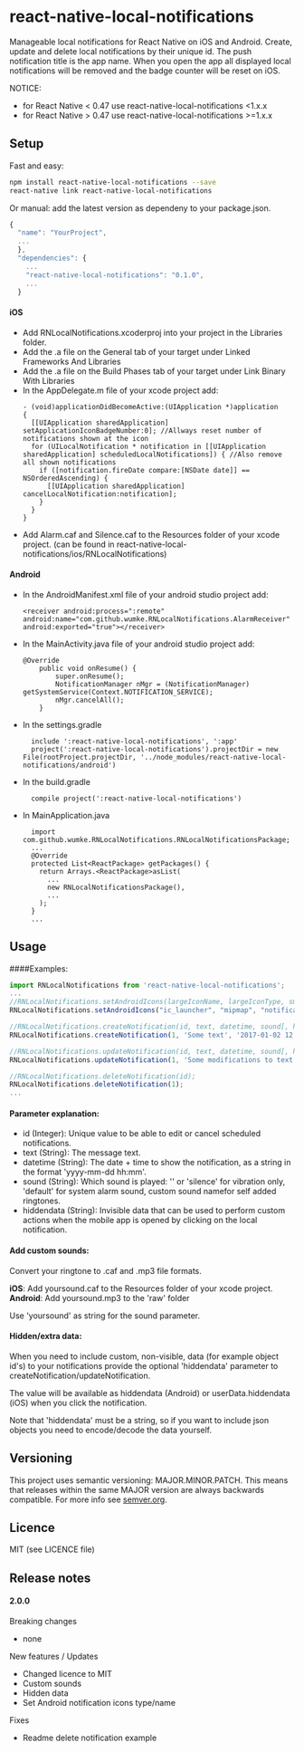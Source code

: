 # react-native-local-notifications
Manageable local notifications for React Native on iOS and Android. Create, update and delete local notifications by their unique id. The push notification title is the app name. When you open the app all displayed local notifications will be removed and the badge counter will be reset on iOS. 

NOTICE:
- for React Native < 0.47 use react-native-local-notifications <1.x.x
- for React Native > 0.47 use react-native-local-notifications >=1.x.x

## Setup

Fast and easy:
```bash
npm install react-native-local-notifications --save
react-native link react-native-local-notifications
```

Or manual: add the latest version as dependeny to your package.json.

```javascript
{
  "name": "YourProject",
  ...
  },
  "dependencies": {
    ...
    "react-native-local-notifications": "0.1.0",
    ...
  }
```

#### iOS
* Add RNLocalNotifications.xcoderproj into your project in the Libraries folder.
* Add the .a file on the General tab of your target under Linked Frameworks And Libraries
* Add the .a file on the Build Phases tab of your target under Link Binary With Libraries
* In the AppDelegate.m file of your xcode project add:
    ```
    - (void)applicationDidBecomeActive:(UIApplication *)application
    {
      [[UIApplication sharedApplication] setApplicationIconBadgeNumber:0]; //Allways reset number of notifications shown at the icon
      for (UILocalNotification * notification in [[UIApplication sharedApplication] scheduledLocalNotifications]) { //Also remove all shown notifications
        if ([notification.fireDate compare:[NSDate date]] == NSOrderedAscending) {
          [[UIApplication sharedApplication] cancelLocalNotification:notification];
        }
      }
    }
    ```
* Add Alarm.caf and Silence.caf to the Resources folder of your xcode project. (can be found in react-native-local-notifications/ios/RNLocalNotifications)

#### Android
* In the AndroidManifest.xml file of your android studio project add:
    ```
    <receiver android:process=":remote" android:name="com.github.wumke.RNLocalNotifications.AlarmReceiver" android:exported="true"></receiver>
    ```
* In the MainActivity.java file of your android studio project add:
  ```
  @Override
      public void onResume() {
          super.onResume();
          NotificationManager nMgr = (NotificationManager) getSystemService(Context.NOTIFICATION_SERVICE);
          nMgr.cancelAll();
      }
  ```
* In the settings.gradle
  ```
    include ':react-native-local-notifications', ':app'
    project(':react-native-local-notifications').projectDir = new File(rootProject.projectDir, '../node_modules/react-native-local-notifications/android')
  ```
* In the build.gradle
  ```
    compile project(':react-native-local-notifications')
  ```
* In MainApplication.java
  ```
    import com.github.wumke.RNLocalNotifications.RNLocalNotificationsPackage;
    ...
    @Override
    protected List<ReactPackage> getPackages() {
      return Arrays.<ReactPackage>asList(
        ...
        new RNLocalNotificationsPackage(),
        ...
      );
    }
    ...
  ```
## Usage

####Examples:
```javascript
import RNLocalNotifications from 'react-native-local-notifications';
...
//RNLocalNotifications.setAndroidIcons(largeIconName, largeIconType, smallIconName, smallIconType);
RNLocalNotifications.setAndroidIcons("ic_launcher", "mipmap", "notification_small", "drawable"); //this are the default values, this function is optional

//RNLocalNotifications.createNotification(id, text, datetime, sound[, hiddendata]);
RNLocalNotifications.createNotification(1, 'Some text', '2017-01-02 12:30', 'default');

//RNLocalNotifications.updateNotification(id, text, datetime, sound[, hiddendata]);
RNLocalNotifications.updateNotification(1, 'Some modifications to text', '2017-01-02 12:35', 'silence');

//RNLocalNotifications.deleteNotification(id);
RNLocalNotifications.deleteNotification(1);
...
```
#### Parameter explanation:
* id (Integer): Unique value to be able to edit or cancel scheduled notifications.
* text (String): The message text.
* datetime (String): The date + time to show the notification, as a string in the format 'yyyy-mm-dd hh:mm'.
* sound (String): Which sound is played: '' or 'silence' for vibration only, 'default' for system alarm sound, custom sound namefor self added ringtones.
* hiddendata (String): Invisible data that can be used to perform custom actions when the mobile app is opened by clicking on the local notification.

#### Add custom sounds:

Convert your ringtone to .caf and .mp3 file formats.

__iOS__: Add yoursound.caf to the Resources folder of your xcode project.  
__Android__: Add yoursound.mp3 to the 'raw' folder

Use 'yoursound' as string for the sound parameter.

#### Hidden/extra data:

When you need to include custom, non-visible, data (for example object id's) to your notifications provide the optional 'hiddendata' parameter to createNotification/updateNotification.

The value will be available as hiddendata (Android) or userData.hiddendata (iOS) when you click the notification.

Note that 'hiddendata' must be a string, so if you want to include json objects you need to encode/decode the data yourself.

## Versioning

This project uses semantic versioning: MAJOR.MINOR.PATCH.
This means that releases within the same MAJOR version are always backwards compatible. For more info see [semver.org](http://semver.org/).

## Licence

MIT (see LICENCE file)

## Release notes

#### 2.0.0

Breaking changes
- none

New features / Updates
- Changed licence to MIT
- Custom sounds
- Hidden data
- Set Android notification icons type/name

Fixes
- Readme delete notification example
